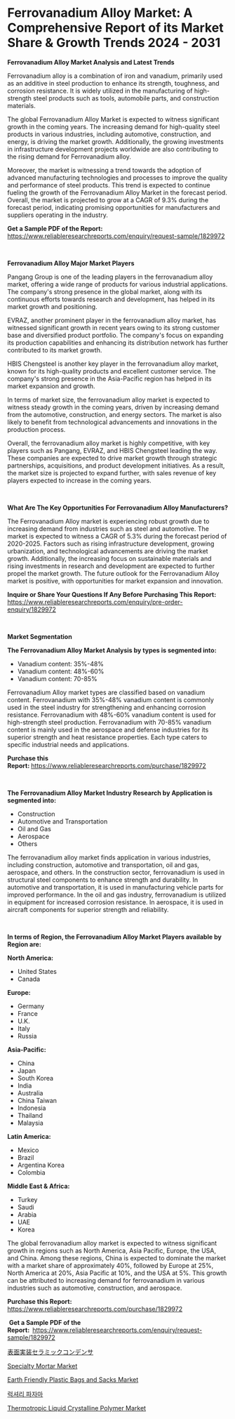 <p><h1>Ferrovanadium Alloy Market: A Comprehensive Report of its Market Share & Growth Trends 2024 - 2031</h1></p><p><strong>Ferrovanadium Alloy Market Analysis and Latest Trends</strong></p>
<p><p>Ferrovanadium alloy is a combination of iron and vanadium, primarily used as an additive in steel production to enhance its strength, toughness, and corrosion resistance. It is widely utilized in the manufacturing of high-strength steel products such as tools, automobile parts, and construction materials.</p><p>The global Ferrovanadium Alloy Market is expected to witness significant growth in the coming years. The increasing demand for high-quality steel products in various industries, including automotive, construction, and energy, is driving the market growth. Additionally, the growing investments in infrastructure development projects worldwide are also contributing to the rising demand for Ferrovanadium alloy.</p><p>Moreover, the market is witnessing a trend towards the adoption of advanced manufacturing technologies and processes to improve the quality and performance of steel products. This trend is expected to continue fueling the growth of the Ferrovanadium Alloy Market in the forecast period. Overall, the market is projected to grow at a CAGR of 9.3% during the forecast period, indicating promising opportunities for manufacturers and suppliers operating in the industry.</p></p>
<p><strong>Get a Sample PDF of the Report:&nbsp;</strong> <a href="https://www.reliableresearchreports.com/enquiry/request-sample/1829972">https://www.reliableresearchreports.com/enquiry/request-sample/1829972</a></p>
<p>&nbsp;</p>
<p><strong>Ferrovanadium Alloy Major Market Players</strong></p>
<p><p>Pangang Group is one of the leading players in the ferrovanadium alloy market, offering a wide range of products for various industrial applications. The company's strong presence in the global market, along with its continuous efforts towards research and development, has helped in its market growth and positioning.</p><p>EVRAZ, another prominent player in the ferrovanadium alloy market, has witnessed significant growth in recent years owing to its strong customer base and diversified product portfolio. The company's focus on expanding its production capabilities and enhancing its distribution network has further contributed to its market growth.</p><p>HBIS Chengsteel is another key player in the ferrovanadium alloy market, known for its high-quality products and excellent customer service. The company's strong presence in the Asia-Pacific region has helped in its market expansion and growth.</p><p>In terms of market size, the ferrovanadium alloy market is expected to witness steady growth in the coming years, driven by increasing demand from the automotive, construction, and energy sectors. The market is also likely to benefit from technological advancements and innovations in the production process.</p><p>Overall, the ferrovanadium alloy market is highly competitive, with key players such as Pangang, EVRAZ, and HBIS Chengsteel leading the way. These companies are expected to drive market growth through strategic partnerships, acquisitions, and product development initiatives. As a result, the market size is projected to expand further, with sales revenue of key players expected to increase in the coming years.</p></p>
<p>&nbsp;</p>
<p><strong>What Are The Key Opportunities For Ferrovanadium Alloy Manufacturers?</strong></p>
<p><p>The Ferrovanadium Alloy market is experiencing robust growth due to increasing demand from industries such as steel and automotive. The market is expected to witness a CAGR of 5.3% during the forecast period of 2020-2025. Factors such as rising infrastructure development, growing urbanization, and technological advancements are driving the market growth. Additionally, the increasing focus on sustainable materials and rising investments in research and development are expected to further propel the market growth. The future outlook for the Ferrovanadium Alloy market is positive, with opportunities for market expansion and innovation.</p></p>
<p><strong>Inquire or Share Your Questions If Any Before Purchasing This Report:</strong> <a href="https://www.reliableresearchreports.com/enquiry/pre-order-enquiry/1829972">https://www.reliableresearchreports.com/enquiry/pre-order-enquiry/1829972</a></p>
<p>&nbsp;</p>
<p><strong>Market Segmentation</strong></p>
<p><strong>The Ferrovanadium Alloy Market Analysis by types is segmented into:</strong></p>
<p><ul><li>Vanadium content: 35%-48%</li><li>Vanadium content: 48%-60%</li><li>Vanadium content: 70-85%</li></ul></p>
<p><p>Ferrovanadium Alloy market types are classified based on vanadium content. Ferrovanadium with 35%-48% vanadium content is commonly used in the steel industry for strengthening and enhancing corrosion resistance. Ferrovanadium with 48%-60% vanadium content is used for high-strength steel production. Ferrovanadium with 70-85% vanadium content is mainly used in the aerospace and defense industries for its superior strength and heat resistance properties. Each type caters to specific industrial needs and applications.</p></p>
<p><strong>Purchase this Report:&nbsp;</strong><a href="https://www.reliableresearchreports.com/purchase/1829972">https://www.reliableresearchreports.com/purchase/1829972</a></p>
<p>&nbsp;</p>
<p><strong>The Ferrovanadium Alloy Market Industry Research by Application is segmented into:</strong></p>
<p><ul><li>Construction</li><li>Automotive and Transportation</li><li>Oil and Gas</li><li>Aerospace</li><li>Others</li></ul></p>
<p><p>The ferrovanadium alloy market finds application in various industries, including construction, automotive and transportation, oil and gas, aerospace, and others. In the construction sector, ferrovanadium is used in structural steel components to enhance strength and durability. In automotive and transportation, it is used in manufacturing vehicle parts for improved performance. In the oil and gas industry, ferrovanadium is utilized in equipment for increased corrosion resistance. In aerospace, it is used in aircraft components for superior strength and reliability.</p></p>
<p>&nbsp;</p>
<p><strong>In terms of Region, the Ferrovanadium Alloy Market Players available by Region are:</strong></p>
<p>
    <p> <strong> North America: </strong>
        <ul>
            <li>United States</li>
            <li>Canada</li>
        </ul>
        </p> 
    <p> <strong> Europe: </strong>
        <ul>
            <li>Germany</li>
            <li>France</li>
            <li>U.K.</li>
            <li>Italy</li>
            <li>Russia</li>
        </ul>
        </p> 
    <p> <strong> Asia-Pacific: </strong>
        <ul>
            <li>China</li>
            <li>Japan</li>
            <li>South Korea</li>
            <li>India</li>
            <li>Australia</li>
            <li>China Taiwan</li>
            <li>Indonesia</li>
            <li>Thailand</li>
            <li>Malaysia</li>
        </ul>
        </p> 
    <p> <strong> Latin America: </strong>
        <ul>
            <li>Mexico</li>
            <li>Brazil</li>
            <li>Argentina Korea</li>
            <li>Colombia</li>
        </ul>
        </p> 
    <p> <strong> Middle East & Africa: </strong>
        <ul>
            <li>Turkey</li>
            <li>Saudi</li>
            <li>Arabia</li>
            <li>UAE</li>
            <li>Korea</li>
        </ul>
    </p>
    </p>
<p><p>The global ferrovanadium alloy market is expected to witness significant growth in regions such as North America, Asia Pacific, Europe, the USA, and China. Among these regions, China is expected to dominate the market with a market share of approximately 40%, followed by Europe at 25%, North America at 20%, Asia Pacific at 10%, and the USA at 5%. This growth can be attributed to increasing demand for ferrovanadium in various industries such as automotive, construction, and aerospace.</p></p>
<p><strong>Purchase this Report: </strong><a href="https://www.reliableresearchreports.com/purchase/1829972">https://www.reliableresearchreports.com/purchase/1829972</a></p>
<p>&nbsp;<strong>Get a Sample PDF of the Report:&nbsp;&nbsp;</strong><a href="https://www.reliableresearchreports.com/enquiry/request-sample/1829972">https://www.reliableresearchreports.com/enquiry/request-sample/1829972</a></p>
<p><strong></strong></p>
<p><p><a href="https://github.com/ycmtqqhvk3273/Market-Research-Report-List-1/blob/main/75259561332.md">表面実装セラミックコンデンサ</a></p><p><a href="https://github.com/okotobwrhuteie/Market-Research-Report-List-1/blob/main/specialty-mortar-market.md">Specialty Mortar Market</a></p><p><a href="https://github.com/myacatherineblakecaczo9vcsw/Market-Research-Report-List-1/blob/main/earth-friendly-plastic-bags-and-sacks-market.md">Earth Friendly Plastic Bags and Sacks Market</a></p><p><a href="https://github.com/lkwggful07722/Market-Research-Report-List-1/blob/main/5613172934.md">럭셔리 파자마</a></p><p><a href="https://issuu.com/reportprime-2/docs/thermotropic-liquid-crystalline-polymer-market-siz">Thermotropic Liquid Crystalline Polymer Market</a></p></p>